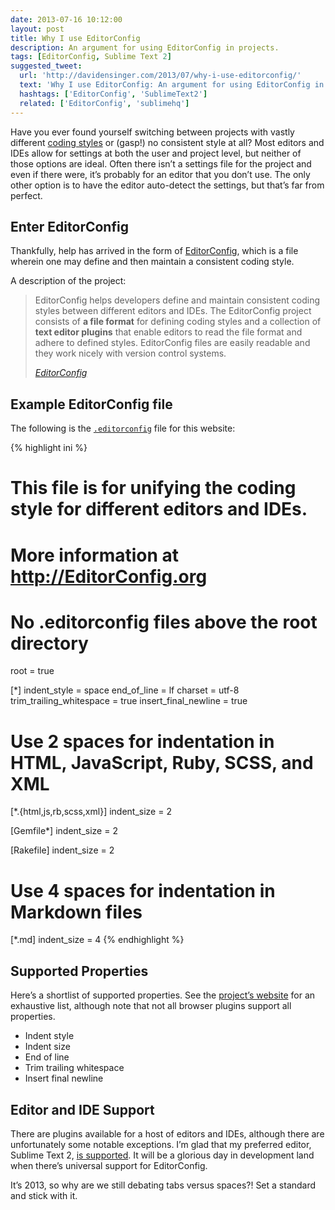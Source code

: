 ```yaml
---
date: 2013-07-16 10:12:00
layout: post
title: Why I use EditorConfig
description: An argument for using EditorConfig in projects.
tags: [EditorConfig, Sublime Text 2]
suggested_tweet:
  url: 'http://davidensinger.com/2013/07/why-i-use-editorconfig/'
  text: 'Why I use EditorConfig: An argument for using EditorConfig in projects by @DavidEnsinger'
  hashtags: ['EditorConfig', 'SublimeText2']
  related: ['EditorConfig', 'sublimehq']
---
```


Have you ever found yourself switching between projects with vastly different [coding styles](http://en.wikipedia.org/wiki/Programming_style) or (gasp!) no consistent style at all? Most editors and IDEs allow for settings at both the user and project level, but neither of those options are ideal. Often there isn’t a settings file for the project and even if there were, it’s probably for an editor that you don’t use. The only other option is to have the editor auto-detect the settings, but that’s far from perfect.

## Enter EditorConfig
Thankfully, help has arrived in the form of [EditorConfig](http://editorconfig.org/), which is a file wherein one may define and then maintain a consistent coding style.

A description of the project:

> EditorConfig helps developers define and maintain consistent coding styles between different editors and IDEs. The EditorConfig project consists of **a file format** for defining coding styles and a collection of **text editor plugins** that enable editors to read the file format and adhere to defined styles. EditorConfig files are easily readable and they work nicely with version control systems.
>
> <cite>[EditorConfig](http://editorconfig.org/#overview)</cite>

## Example EditorConfig file
The following is the [`.editorconfig`](https://github.com/davidensinger/davidensinger.github.io/blob/source/.editorconfig) file for this website:

{% highlight ini %}
# This file is for unifying the coding style for different editors and IDEs.
# More information at http://EditorConfig.org

# No .editorconfig files above the root directory
root = true

[*]
indent_style = space
end_of_line = lf
charset = utf-8
trim_trailing_whitespace = true
insert_final_newline = true

# Use 2 spaces for indentation in HTML, JavaScript, Ruby, SCSS, and XML

[*.{html,js,rb,scss,xml}]
indent_size = 2

[Gemfile*]
indent_size = 2

[Rakefile]
indent_size = 2

# Use 4 spaces for indentation in Markdown files

[*.md]
indent_size = 4
{% endhighlight %}

## Supported Properties
Here’s a shortlist of supported properties. See the [project’s website](http://editorconfig.org/#supported-properties) for an exhaustive list, although note that not all browser plugins support all properties.

- Indent style
- Indent size
- End of line
- Trim trailing whitespace
- Insert final newline

## Editor and IDE Support
There are plugins available for a host of editors and IDEs, although there are unfortunately some notable exceptions. I’m glad that my preferred editor, Sublime Text 2, [is supported](https://github.com/sindresorhus/editorconfig-sublime). It will be a glorious day in development land when there’s universal support for EditorConfig.

It’s 2013, so why are we still debating tabs versus spaces?! Set a standard and stick with it.
